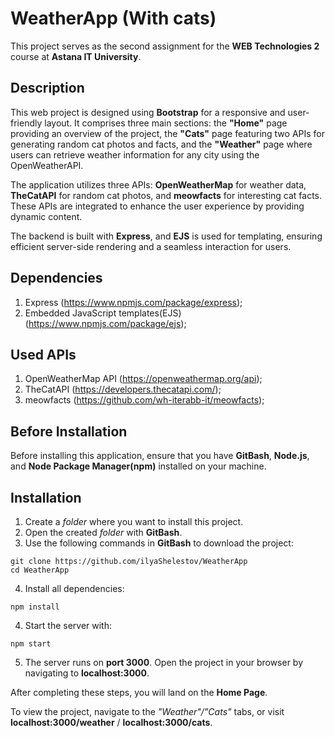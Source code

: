 # WeatherApp (With cats)

This project serves as the second assignment for the **WEB Technologies 2** course at **Astana IT University**.

## Description

This web project is designed using **Bootstrap** for a responsive and user-friendly layout. It comprises three main sections: the **"Home"** page providing an overview of the project, the **"Cats"** page featuring two APIs for generating random cat photos and facts, and the **"Weather"** page where users can retrieve weather information for any city using the OpenWeatherAPI.

The application utilizes three APIs: **OpenWeatherMap** for weather data, **TheCatAPI** for random cat photos, and **meowfacts** for interesting cat facts. These APIs are integrated to enhance the user experience by providing dynamic content.

The backend is built with **Express**, and **EJS** is used for templating, ensuring efficient server-side rendering and a seamless interaction for users.

## Dependencies

1. Express (https://www.npmjs.com/package/express);
2. Embedded JavaScript templates(EJS) (https://www.npmjs.com/package/ejs);

## Used APIs

1. OpenWeatherMap API (https://openweathermap.org/api);
2. TheCatAPI (https://developers.thecatapi.com/);
3. meowfacts (https://github.com/wh-iterabb-it/meowfacts);

## Before Installation

Before installing this application, ensure that you have **GitBash**, **Node.js**, and **Node Package Manager(npm)** installed on your machine.

## Installation 

1. Create a *folder* where you want to install this project.
2. Open the created *folder* with **GitBash**.
3. Use the following commands in **GitBash** to download the project:
```
git clone https://github.com/ilyaShelestov/WeatherApp
cd WeatherApp
```
4. Install all dependencies:
```
npm install
```
4. Start the server with:
```
npm start
```
5. The server runs on **port 3000**. Open the project in your browser by navigating to **localhost:3000**.

After completing these steps, you will land on the **Home Page**.

To view the project, navigate to the *"Weather"/"Cats"* tabs, or visit **localhost:3000/weather** / **localhost:3000/cats**.